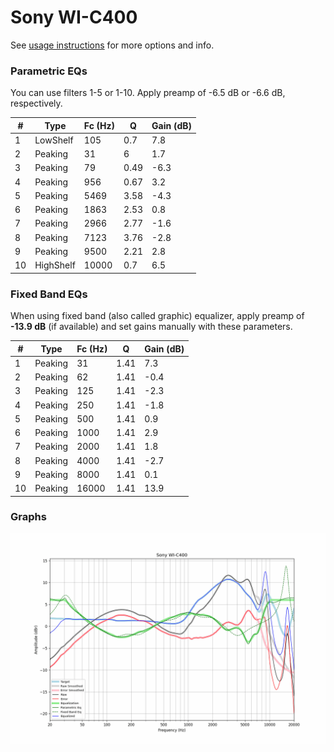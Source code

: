 # Sony WI-C400
See [usage instructions](https://github.com/jaakkopasanen/AutoEq#usage) for more options and info.

### Parametric EQs
You can use filters 1-5 or 1-10. Apply preamp of -6.5 dB or -6.6 dB, respectively.

|   # | Type      |   Fc (Hz) |    Q |   Gain (dB) |
|-----|-----------|-----------|------|-------------|
|   1 | LowShelf  |       105 | 0.7  |         7.8 |
|   2 | Peaking   |        31 | 6    |         1.7 |
|   3 | Peaking   |        79 | 0.49 |        -6.3 |
|   4 | Peaking   |       956 | 0.67 |         3.2 |
|   5 | Peaking   |      5469 | 3.58 |        -4.3 |
|   6 | Peaking   |      1863 | 2.53 |         0.8 |
|   7 | Peaking   |      2966 | 2.77 |        -1.6 |
|   8 | Peaking   |      7123 | 3.76 |        -2.8 |
|   9 | Peaking   |      9500 | 2.21 |         2.8 |
|  10 | HighShelf |     10000 | 0.7  |         6.5 |

### Fixed Band EQs
When using fixed band (also called graphic) equalizer, apply preamp of **-13.9 dB** (if available) and set gains manually with these parameters.

|   # | Type    |   Fc (Hz) |    Q |   Gain (dB) |
|-----|---------|-----------|------|-------------|
|   1 | Peaking |        31 | 1.41 |         7.3 |
|   2 | Peaking |        62 | 1.41 |        -0.4 |
|   3 | Peaking |       125 | 1.41 |        -2.3 |
|   4 | Peaking |       250 | 1.41 |        -1.8 |
|   5 | Peaking |       500 | 1.41 |         0.9 |
|   6 | Peaking |      1000 | 1.41 |         2.9 |
|   7 | Peaking |      2000 | 1.41 |         1.8 |
|   8 | Peaking |      4000 | 1.41 |        -2.7 |
|   9 | Peaking |      8000 | 1.41 |         0.1 |
|  10 | Peaking |     16000 | 1.41 |        13.9 |

### Graphs
![](./Sony%20WI-C400.png)
